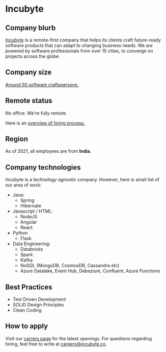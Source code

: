 # Incubyte

## Company blurb

[Incubyte](https://incubyte.co/) is a remote-first company that helps its clients craft future-ready software products that can adapt to changing business needs.
We are powered by software professionals from over 15 cities, to converge on projects across the globe.

## Company size

[Around 50 software craftspersons.](https://blog.incubyte.co/blog/one-year-of-incubyte/)

## Remote status

No office. We're fully remote.

Here is an [overview of hiring process.](https://blog.incubyte.co/blog/how-we-hire-software-craftspeople/) 

## Region

As of 2021, all employees are from **India**.

## Company technologies

Incubyte is a *technology agnostic* company.
However, here is small list of our area of work:

- Java:
    - Spring
    - Hibernate
- Javascript / HTML:
    - NodeJS
    - Angular
    - React
- Python
    - Flask
- Data Engineering:
    - Databricks
    - Spark
    - Kafka
    - NoSQL (MongoDB, CosmosDB, Cassandra etc)
    - Azure Datalake, Event Hub, Debezium, Confluent, Azure Functions

## Best Practices

- Test Driven Development
- SOLID Design Principles
- Clean Coding

## How to apply

Visit our [carrers page](https://www.incubyte.co/careers) for the latest openings.
For questions regarding hiring, feel free to write at careers@incubyte.co.
